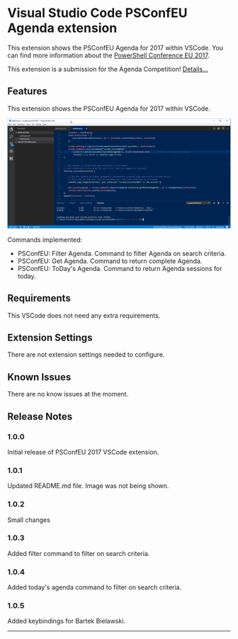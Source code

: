 # Visual Studio Code PSConfEU Agenda extension

This extension shows the PSConfEU Agenda for 2017 within VSCode.
You can find more information about the [PowerShell Conference EU 2017](http://www.psconf.eu/).

This extension is a submission for the Agenda Competition! 
[Details...](http://www.powertheshell.com/agendacompetition)

## Features

This extension shows the PSConfEU Agenda for 2017 within VSCode. 

![Image](./psconfeuvscodeextension.gif)

Commands implemented:
- PSConfEU: Filter Agenda. Command to filter Agenda on search criteria.
- PSConfEU: Get Agenda. Command to return complete Agenda.
- PSConfEU: ToDay's Agenda. Command to return Agenda sessions for today.

## Requirements

This VSCode does not need any extra requirements.

## Extension Settings

There are not extension settings needed to configure.

## Known Issues

There are no know issues at the moment. 

## Release Notes

### 1.0.0

Initial release of PSConfEU 2017 VSCode extension.

### 1.0.1

Updated README.md file. Image was not being shown.

### 1.0.2

Small changes
### 1.0.3

Added filter command to filter on search criteria.

### 1.0.4

Added today's agenda command to filter on search criteria.

### 1.0.5 

Added keybindings for Bartek Bielawski.

-----------------------------------------------------------------------------------------------------------
